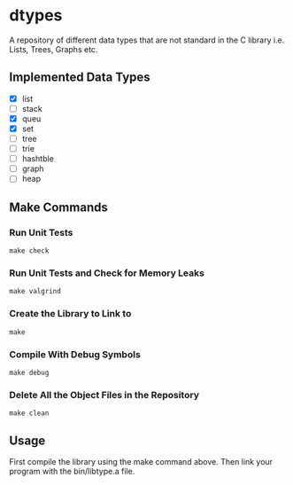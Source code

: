 # dtypes
A repository of different data types that are not standard in the C library i.e. Lists, Trees, Graphs etc.

## Implemented Data Types
- [x] list
- [ ] stack
- [x] queu
- [x] set
- [ ] tree
- [ ] trie
- [ ] hashtble
- [ ] graph
- [ ] heap

## Make Commands
### Run Unit Tests
```
make check
```
### Run Unit Tests and Check for Memory Leaks
```
make valgrind
```
### Create the Library to Link to
```
make
```
### Compile With Debug Symbols
```
make debug
```
### Delete All the Object Files in the Repository
```
make clean
```

## Usage
First compile the library using the make command above. Then link your program with the bin/libtype.a file.
